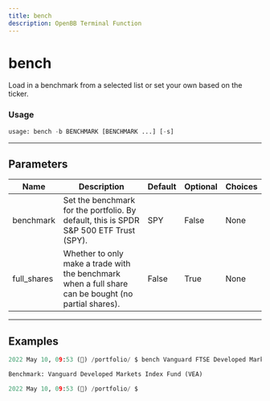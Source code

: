 ```yaml
---
title: bench
description: OpenBB Terminal Function
---
```


# bench

Load in a benchmark from a selected list or set your own based on the ticker.

### Usage 
```python
usage: bench -b BENCHMARK [BENCHMARK ...] [-s]
```
---
## Parameters

| Name | Description | Default | Optional | Choices |
| ---- | ----------- | ------- | -------- | ------- |
| benchmark | Set the benchmark for the portfolio. By default, this is SPDR S&P 500 ETF Trust (SPY). | SPY | False | None |
| full_shares | Whether to only make a trade with the benchmark when a full share can be bought (no partial shares). | False | True | None |
---
## Examples

```python
2022 May 10, 09:53 (🦋) /portfolio/ $ bench Vanguard FTSE Developed Markets ETF (VEA)

Benchmark: Vanguard Developed Markets Index Fund (VEA)

2022 May 10, 09:53 (🦋) /portfolio/ $
```

